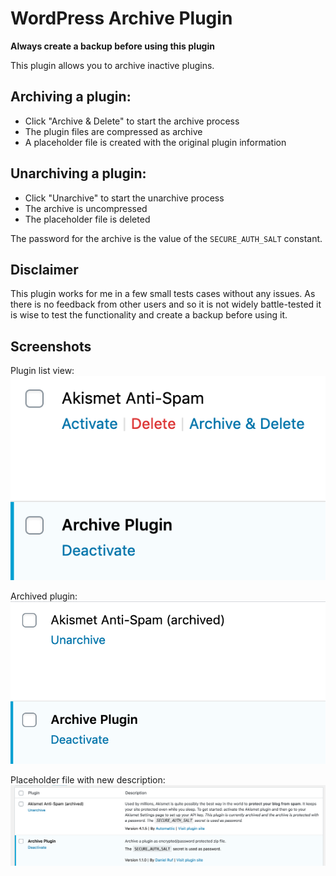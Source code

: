 # WordPress Archive Plugin

**Always create a backup before using this plugin**

This plugin allows you to archive inactive plugins.

## Archiving a plugin:

* Click "Archive & Delete" to start the archive process
* The plugin files are compressed as archive
* A placeholder file is created with the original plugin information

## Unarchiving a plugin:

* Click "Unarchive" to start the unarchive process
* The archive is uncompressed
* The placeholder file is deleted

The password for the archive is the value of the `SECURE_AUTH_SALT` constant.

## Disclaimer

This plugin works for me in a few small tests cases without any issues. As there is no feedback from other users and so it is not widely battle-tested it is wise to test the functionality and create a backup before using it.

## Screenshots

Plugin list view:  
![](list.png)

Archived plugin:  
![](archived.png)

Placeholder file with new description:  
![](description.png)